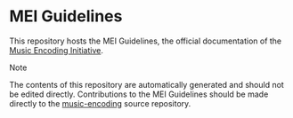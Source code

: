 # MEI Guidelines

This repository hosts the MEI Guidelines, the official documentation of the [Music Encoding Initiative](http://www.music-encoding.org). 

> [!NOTE]  
> The contents of this repository are automatically generated and should not be edited directly. Contributions to the MEI Guidelines should be made directly to the [music-encoding](https://github.com/music-encoding/music-encoding) source repository.
